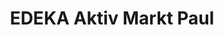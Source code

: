---
title: "EDEKA Aktiv Markt Paul"
url: /steinfeld-pfalz/edeka-aktiv-markt-paul/
shop: Supermarkt
---
